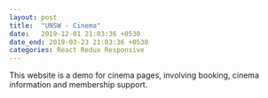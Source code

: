 ```yaml
---
layout: post
title:  "UNSW - Cinema"
date:   2019-12-01 21:03:36 +0530
date_end: 2019-03-23 21:03:36 +0530
categories: React Redux Responsive
---
```


This website is a demo for cinema pages, involving booking, cinema information and membership support.


